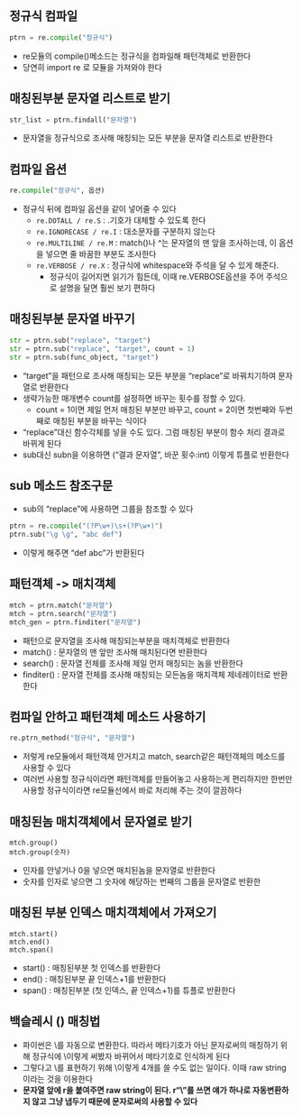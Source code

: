 ## 정규식 컴파일

```python
ptrn = re.compile("정규식")
```

- re모듈의 compile()메소드는 정규식을 컴파일해 패턴객체로 반환한다
- 당연히 import re 로 모듈을 가져와야 한다

## 매칭된부분 문자열 리스트로 받기

```python
str_list = ptrn.findall("문자열")
```

- 문자열을 정규식으로 조사해 매칭되는 모든 부분을 문자열 리스트로 반환한다

## 컴파일 옵션

```python
re.compile("정규식", 옵션)
```

- 정규식 뒤에 컴파일 옵션을 같이 넣어줄 수 있다
	- `re.DOTALL / re.S` : .기호가 대체할 수 있도록 한다
	- `re.IGNORECASE / re.I` : 대소문자를 구분하지 않는다
	- `re.MULTILINE / re.M` : match()나 ^는 문자열의 맨 앞을 조사하는데, 이 옵션을 넣으면 줄 바꿈한 부분도 조사한다
	- `re.VERBOSE / re.X` : 정규식에 whitespace와 주석을 달 수 있게 해준다.
		- 정규식이 길어지면 읽기가 힘든데, 이때 re.VERBOSE옵션을 주어 주석으로 설명을 달면 훨씬 보기 편하다

## 매칭된부분 문자열 바꾸기

```python
str = ptrn.sub("replace", "target")
str = ptrn.sub("replace", "target", count = 1)
str = ptrn.sub(func_object, "target")
```

- “target”을 패턴으로 조사해 매칭되는 모든 부분을 “replace”로 바꿔치기하여 문자열로 반환한다
- 생략가능한 매개변수 count를 설정하면 바꾸는 횟수를 정할 수 있다.
	- count = 1이면 제일 먼저 매칭된 부분만 바꾸고, count = 2이면 첫번째와 두번째로 매칭된 부분을 바꾸는 식이다
- “replace”대신 함수각체를 넣을 수도 있다. 그럼 매칭된 부분이 함수 처리 결과로 바뀌게 된다
- sub대신 subn을 이용하면 (“결과 문자열”, 바꾼 횟수:int) 이렇게 튜플로 반환한다

## sub 메소드 참조구문

- sub의 “replace”에 사용하면 그룹을 참조할 수 있다

```python
ptrn = re.compile("(?P\w+)\s+(?P\w+)")
ptrn.sub("\g \g", "abc def")
```

- 이렇게 해주면 “def abc”가 반환된다

## 패턴객체 -> 매치객체

```python
mtch = ptrn.match("문자열")
mtch = ptrn.search("문자열")
mtch_gen = ptrn.finditer("문자열")
```

- 패턴으로 문자열을 조사해 매칭되는부분을 매치객체로 반환한다
- match() : 문자열의 맨 앞만 조사해 매치된다면 반환한다
- search() : 문자열 전체를 조사해 제일 먼저 매칭되는 놈을 반환한다
- finditer() : 문자열 전체를 조사해 매칭되는 모든놈을 매치객체 제네레이터로 반환한다

## 컴파일 안하고 패턴객체 메소드 사용하기

```python
re.ptrn_method("정규식", "문자열")
```

- 저렇게 re모듈에서 패턴객체 안거치고 match, search같은 패턴객체의 메소드를 사용할 수 있다
- 여러번 사용할 정규식이라면 패턴객체를 만들어놓고 사용하는게 편리하지만 한번만 사용할 정규식이라면 re모듈선에서 바로 처리해 주는 것이 깔끔하다

## 매칭된놈 매치객체에서 문자열로 받기

```
mtch.group()
mtch.group(숫자)
```

- 인자를 안넣거나 0을 넣으면 매치된놈을 문자열로 반환한다
- 숫자를 인자로 넣으면 그 숫자에 해당하는 번째의 그룹을 문자열로 반환한

## 매칭된 부분 인덱스 매치객체에서 가져오기

```
mtch.start()
mtch.end()
mtch.span()
```

- start() : 매칭된부분 첫 인덱스를 반환한다
- end() : 매칭된부분 끝 인덱스+1를 반환한다
- span() : 매칭된부분 (첫 인덱스, 끝 인덱스+1)를 튜플로 반환한다

## 백슬레시 (\) 매칭법

- 파이썬은 \를 자동으로 변환한다. 따라서 메타기호가 아닌 문자로써의 매칭하기 위해 정규식에 \이렇게 써봤자 바뀌어서 메타기호로 인식하게 된다
- 그렇다고 \를 표현하기 위해 \\이렇게 4개를 쓸 수도 없는 일이다. 이때 raw string이라는 것을 이용한다
- **문자열 앞에 r을 붙여주면 raw string이 된다. r“\”를 쓰면 얘가 하나로 자동변환하지 않고 그냥 냅두기 때문에 문자로써의 사용할 수 있다**